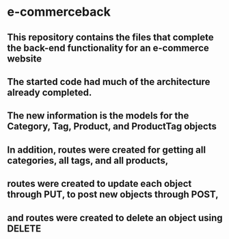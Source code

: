 # e-commerceback

## This repository contains the files that complete the back-end functionality for an e-commerce website

## The started code had much of the architecture already completed.
## The new information is the models for the Category, Tag, Product, and ProductTag objects

## In addition, routes were created for getting all categories, all tags, and all products,
## routes were created to update each object through PUT, to post new objects through POST,
## and routes were created to delete an object using DELETE

